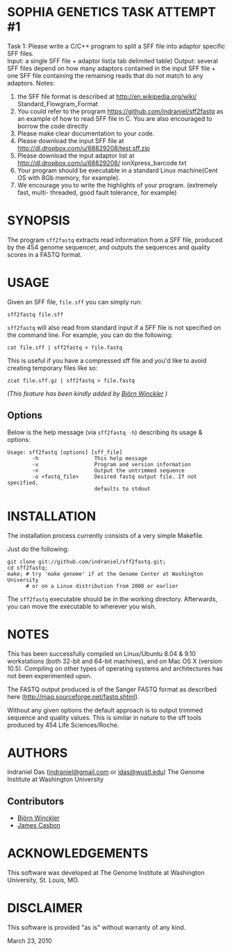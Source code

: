 SOPHIA GENETICS TASK ATTEMPT #1
================================
Task 1: Please write a C/C++ program to split a SFF file into adaptor specific SFF files.    
Input: a single SFF file + adaptor list(a tab delimited table) 
Output: several SFF files depend on how many adaptors contained in the input SFF file + one SFF file containing the remaining reads that do not match to any adaptors. 
Notes:  
1. the SFF file format is described at http://en.wikipedia.org/wiki/
Standard_Flowgram_Format 
2. You could refer to the program https://github.com/indraniel/sff2fastq as an example of
how to read SFF file in C. You are also encouraged to borrow the code directly  
3. Please make clear documentation to your code.  
4. Please download the input SFF file at http://dl.dropbox.com/u/68829208/test.sff.zip 
5. Please download the input adaptor list at http://dl.dropbox.com/u/68829208/
ionXpress_barcode.txt 
6. Your program should be executable in a standard Linux machine(Cent OS with 8Gb
memory, for example). 
7. We encourage you to write the highlights of your program. (extremely fast, multi- threaded, good fault tolerance, for example) 


SYNOPSIS
========

The program `sff2fastq` extracts read information from a SFF file,
produced by the 454 genome sequencer, and outputs the sequences and
quality scores in a FASTQ format.

USAGE
=====

Given an SFF file, `file.sff` you can simply run:

    sff2fastq file.sff

`sff2fastq` will also read from standard input if a SFF file is not specified on the command line.  For example, you can do the following:

    cat file.sff | sff2fastq > file.fastq

This is useful if you have a compressed sff file and you'd like to avoid
creating temporary files like so:

    zcat file.sff.gz | sff2fastq > file.fastq

_(This feature has been kindly added by [Björn Winckler](https://github.com/b4winckler) )_

Options
-------

Below is the help message (via `sff2fastq -h`) describing its usage & options:

    Usage: sff2fastq [options] [sff_file]
            -h                  This help message   
            -v                  Program and version information
            -n                  Output the untrimmed sequence
            -o <fastq_file>     Desired fastq output file. If not specified, 
                                defaults to stdout


INSTALLATION
============

The installation process currently consists of a very simple Makefile.

Just do the following:

    git clone git://github.com/indraniel/sff2fastq.git;
    cd sff2fastq;
    make; # try 'make genome' if at the Genome Center at Washington University
          # or on a Linux distribution from 2008 or earlier

The `sff2fastq` executable should be in the working directory.
Afterwards, you can move the executable to wherever you wish.

NOTES
=====

This has been successfully compiled on Linux/Ubuntu 8.04 & 9.10
workstations (both 32-bit and 64-bit machines), and on Mac OS X (version
10.5).  Compiling on other types of operating systems and architectures
has not been experimented upon.

The FASTQ output produced is of the Sanger FASTQ format as described
here (http://maq.sourceforge.net/fastq.shtml).

Without any given options the default approach is to output trimmed
sequence and quality values.  This is similar in nature to the sff tools
produced by 454 Life Sciences/Roche.

AUTHORS
=======

Indraniel Das (indraniel@gmail.com or idas@wustl.edu)
The Genome Institute at Washington University

Contributors
------------

* [Björn Winckler](https://github.com/b4winckler)
* [James Casbon](https://github.com/jamescasbon)

ACKNOWLEDGEMENTS
================

This software was developed at The Genome Institute at Washington
University, St. Louis, MO.

DISCLAIMER
==========

This software is provided "as is" without warranty of any kind.


March 23, 2010
